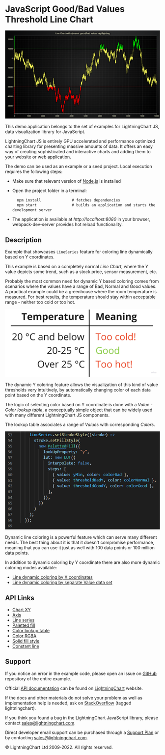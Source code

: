 # JavaScript Good/Bad Values Threshold Line Chart

![JavaScript Good/Bad Values Threshold Line Chart](linePaletteY-darkGold.png)

This demo application belongs to the set of examples for LightningChart JS, data visualization library for JavaScript.

LightningChart JS is entirely GPU accelerated and performance optimized charting library for presenting massive amounts of data. It offers an easy way of creating sophisticated and interactive charts and adding them to your website or web application.

The demo can be used as an example or a seed project. Local execution requires the following steps:

-   Make sure that relevant version of [Node.js](https://nodejs.org/en/download/) is installed
-   Open the project folder in a terminal:

          npm install              # fetches dependencies
          npm start                # builds an application and starts the development server

-   The application is available at _http://localhost:8080_ in your browser, webpack-dev-server provides hot reload functionality.


## Description

Example that showcases `LineSeries` feature for coloring line dynamically based on Y coordinates.

This example is based on a completely normal _Line Chart_, where the Y value depicts some trend, such as a stock price, sensor measurement, etc.

Probably the most common need for dynamic Y based coloring comes from scenarios where the values have a range of Bad, Normal and Good values. A practical example could be a greenhouse where the room temperature is measured. For best results, the temperature should stay within acceptable range - neither too cold or too hot.

[//]: # 'IMPORTANT: The assets will not show before README.md is built - relative path is different!'

![](./assets/picture1.jpg)

The dynamic Y coloring feature allows the visualization of this kind of value thresholds very intuitively, by automatically changing color of each data point based on the Y coordinate.

The logic of selecting color based on Y coordinate is done with a _Value - Color lookup table_, a conceptually simple object that can be widely used with many different LightningChart JS components.

The lookup table associates a range of _Values_ with corresponding _Colors_.

[//]: # 'IMPORTANT: The assets will not show before README.md is built - relative path is different!'

![](./assets/picture2.png)

Dynamic line coloring is a powerful feature which can serve many different needs. The best thing about it is that it doesn't compromise performance, meaning that you can use it just as well with 100 data points or 100 million data points.

In addition to dynamic coloring by Y coordinate there are also more dynamic coloring modes available:

-   [Line dynamic coloring by X coordinates](https://lightningchart.com/lightningchart-js-interactive-examples/examples/lcjs-example-0050-linePaletteX.html)
-   [Line dynamic coloring by separate Value data set](https://lightningchart.com/lightningchart-js-interactive-examples/examples/lcjs-example-0052-linePaletteValue.html)


## API Links

* [Chart XY]
* [Axis]
* [Line series]
* [Paletted fill]
* [Color lookup table]
* [Color RGBA]
* [Solid fill style]
* [Constant line]


## Support

If you notice an error in the example code, please open an issue on [GitHub][0] repository of the entire example.

Official [API documentation][1] can be found on [LightningChart][2] website.

If the docs and other materials do not solve your problem as well as implementation help is needed, ask on [StackOverflow][3] (tagged lightningchart).

If you think you found a bug in the LightningChart JavaScript library, please contact sales@lightningchart.com.

Direct developer email support can be purchased through a [Support Plan][4] or by contacting sales@lightningchart.com.

[0]: https://github.com/Arction/
[1]: https://lightningchart.com/lightningchart-js-api-documentation/
[2]: https://lightningchart.com
[3]: https://stackoverflow.com/questions/tagged/lightningchart
[4]: https://lightningchart.com/support-services/

© LightningChart Ltd 2009-2022. All rights reserved.


[Chart XY]: https://lightningchart.com/js-charts/api-documentation/v7.0.1/classes/ChartXY.html
[Axis]: https://lightningchart.com/js-charts/api-documentation/v7.0.1/classes/Axis.html
[Line series]: https://lightningchart.com/js-charts/api-documentation/v7.0.1/classes/LineSeries.html
[Paletted fill]: https://lightningchart.com/js-charts/api-documentation/v7.0.1/classes/PalettedFill.html
[Color lookup table]: https://lightningchart.com/js-charts/api-documentation/v7.0.1/classes/LUT.html
[Color RGBA]: https://lightningchart.com/js-charts/api-documentation/v7.0.1/functions/ColorRGBA.html
[Solid fill style]: https://lightningchart.com/js-charts/api-documentation/v7.0.1/classes/SolidFill.html
[Constant line]: https://lightningchart.com/js-charts/api-documentation/v7.0.1/classes/ConstantLine.html

